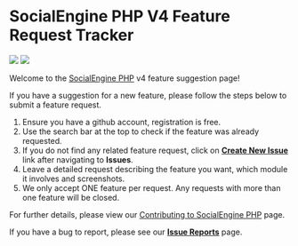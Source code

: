 # SocialEngine PHP V4 Feature Request Tracker
[![](https://img.shields.io/badge/open-new%20feature-brightgreen.svg)](https://github.com/SocialEngine/phpv4-feature-requests/issues/new) [![](http://img.shields.io/badge/open-new_issue-red.svg?style=flat)](https://github.com/SocialEngine/phpv4-issues/issues/new)

Welcome to the [SocialEngine PHP](https://www.socialengine.com) v4 feature suggestion page!

If you have a suggestion for a new feature, please follow the steps below to submit a feature request.

1. Ensure you have a github account, registration is free.
2. Use the search bar at the top to check if the feature was already requested. 
3. If you do not find any related feature request, click on [**Create New Issue**](https://github.com/SocialEngine/phpv4-feature-requests/issues/new) link after navigating to **Issues**.
4. Leave a detailed request describing the feature you want, which module it involves and screenshots. 
5. We only accept ONE feature per request. Any requests with more than one feature will be closed.

For further details, please view our [Contributing to SocialEngine PHP](https://github.com/SocialEngine/phpv4-feature-requests/blob/master/CONTRIBUTING.md) page.

If you have a bug to report, please see our [**Issue Reports**](https://github.com/SocialEngine/phpv4-issues) page.
